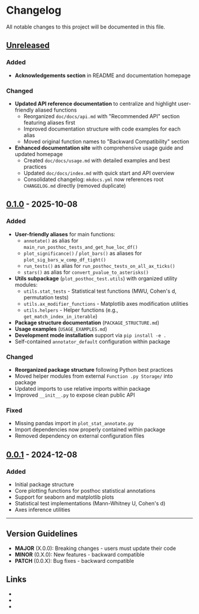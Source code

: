 # Changelog

All notable changes to this project will be documented in this file.


## [Unreleased]

### Added
- **Acknowledgements section** in README and documentation homepage

### Changed
- **Updated API reference documentation** to centralize and highlight user-friendly aliased functions
  - Reorganized `doc/docs/api.md` with "Recommended API" section featuring aliases first
  - Improved documentation structure with code examples for each alias
  - Moved original function names to "Backward Compatibility" section
- **Enhanced documentation site** with comprehensive usage guide and updated homepage
  - Created `doc/docs/usage.md` with detailed examples and best practices
  - Updated `doc/docs/index.md` with quick start and API overview
  - Consolidated changelog: `mkdocs.yml` now references root `CHANGELOG.md` directly (removed duplicate)

## [0.1.0] - 2025-10-08

### Added
- **User-friendly aliases** for main functions:
  - `annotate()` as alias for `main_run_posthoc_tests_and_get_hue_loc_df()`
  - `plot_significance()` / `plot_bars()` as aliases for `plot_sig_bars_w_comp_df_tight()`
  - `run_tests()` as alias for `run_posthoc_tests_on_all_ax_ticks()`
  - `stars()` as alias for `convert_pvalue_to_asterisks()`
- **Utils subpackage** (`plot_posthoc_test.utils`) with organized utility modules:
  - `utils.stat_tests` - Statistical test functions (MWU, Cohen's d, permutation tests)
  - `utils.ax_modifier_functions` - Matplotlib axes modification utilities
  - `utils.helpers` - Helper functions (e.g., `get_match_index_in_iterable`)
- **Package structure documentation** (`PACKAGE_STRUCTURE.md`)
- **Usage examples** (`USAGE_EXAMPLES.md`)
- **Development mode installation** support via `pip install -e .`
- Self-contained `annotator_default` configuration within package

### Changed
- **Reorganized package structure** following Python best practices
- Moved helper modules from external `Function .py Storage/` into package
- Updated imports to use relative imports within package
- Improved `__init__.py` to expose clean public API

### Fixed
- Missing pandas import in `plot_stat_annotate.py`
- Import dependencies now properly contained within package
- Removed dependency on external configuration files


## [0.0.1] - 2024-12-08

### Added
- Initial package structure
- Core plotting functions for posthoc statistical annotations
- Support for seaborn and matplotlib plots
- Statistical test implementations (Mann-Whitney U, Cohen's d)
- Axes inference utilities

---

## Version Guidelines

- **MAJOR** (X.0.0): Breaking changes - users must update their code
- **MINOR** (0.X.0): New features - backward compatible
- **PATCH** (0.0.X): Bug fixes - backward compatible

## Links
- [Unreleased]: https://github.com/cjohnsoncruz/plot_posthoc_test/compare/v0.1.0...HEAD
- [0.1.0]: https://github.com/cjohnsoncruz/plot_posthoc_test/releases/tag/v0.1.0
- [0.0.1]: https://github.com/cjohnsoncruz/plot_posthoc_test/releases/tag/v0.0.1
